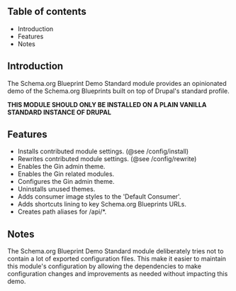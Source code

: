 Table of contents
-----------------

* Introduction
* Features
* Notes


Introduction
------------

The Schema.org Blueprint Demo Standard module provides an opinionated demo of 
the Schema.org Blueprints built on top of Drupal's standard profile.

**THIS MODULE SHOULD ONLY BE INSTALLED ON A PLAIN VANILLA STANDARD
INSTANCE OF DRUPAL**


Features
--------

- Installs contributed module settings. (@see /config/install)
- Rewrites contributed module settings. (@see /config/rewrite)
- Enables the Gin admin theme.
- Enables the Gin related modules.
- Configures the Gin admin theme.
- Uninstalls unused themes.
- Adds consumer image styles to the 'Default Consumer'.
- Adds shortcuts lining to key Schema.org Blueprints URLs.
- Creates path aliases for /api/*.


Notes
-----

The Schema.org Blueprint Demo Standard module deliberately tries not to contain
a lot of exported configuration files. This make it easier to maintain this 
module's configuration by allowing the dependencies to make configuration 
changes and improvements as needed without impacting this demo.
